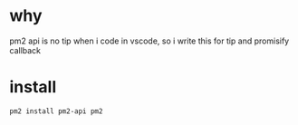 # why
pm2 api is no tip when i code in vscode, so i write this for tip and promisify callback

# install
```bash
pm2 install pm2-api pm2
```
